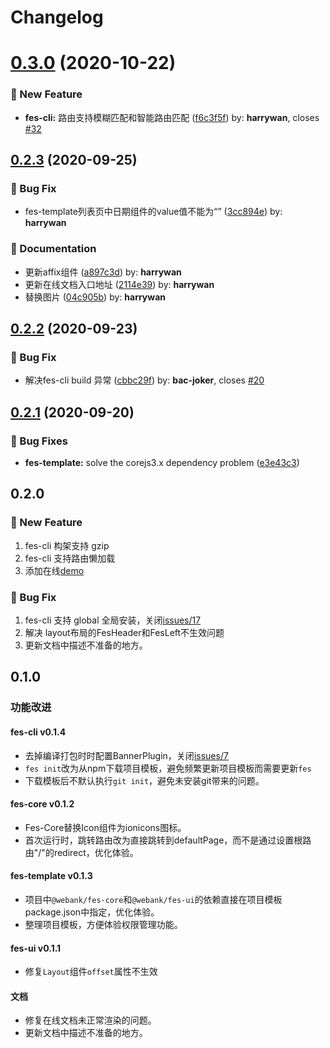 # Changelog

<!-- DO NOT CHANGE THESE COMMENTS - See .github/actions/trigger-github-release/update-changelog.js -->
<!-- insert-new-changelog-here -->
# [0.3.0](https://github.com/WeBankFinTech/fes/compare/v0.2.4...v0.3.0) (2020-10-22)


### :rocket: New Feature

* **fes-cli:** 路由支持模糊匹配和智能路由匹配 ([f6c3f5f](https://github.com/WeBankFinTech/fes/commit/f6c3f5f)) by: **harrywan**, closes [#32](https://github.com/WeBankFinTech/fes.js/issues/32)
## [0.2.3](https://github.com/WeBankFinTech/fes/compare/v0.2.2...v0.2.3) (2020-09-25)


### :bug: Bug Fix

* fes-template列表页中日期组件的value值不能为“” ([3cc894e](https://github.com/WeBankFinTech/fes/commit/3cc894e)) by: **harrywan**


### :memo: Documentation

* 更新affix组件 ([a897c3d](https://github.com/WeBankFinTech/fes/commit/a897c3d)) by: **harrywan**
* 更新在线文档入口地址 ([2114e39](https://github.com/WeBankFinTech/fes/commit/2114e39)) by: **harrywan**
* 替换图片 ([04c905b](https://github.com/WeBankFinTech/fes/commit/04c905b)) by: **harrywan**
## [0.2.2](https://github.com/WeBankFinTech/fes/compare/v0.2.1...v0.2.2) (2020-09-23)


### :bug: Bug Fix

* 解决fes-cli build 异常 ([cbbc29f](https://github.com/WeBankFinTech/fes/commit/cbbc29f)) by: **bac-joker**, closes [#20](https://github.com/WeBankFinTech/fes.js/issues/20)
## [0.2.1](https://github.com/WeBankFinTech/fes/compare/v0.2.0...v0.2.1) (2020-09-20)


### 🐛 Bug Fixes

* **fes-template:** solve the corejs3.x dependency problem ([e3e43c3](https://github.com/WeBankFinTech/fes/commit/e3e43c3))

## 0.2.0

### 🚀 New Feature

1. fes-cli 构架支持 gzip
2. fes-cli 支持路由懒加载
3. 添加在线[demo](http://webank.gitee.io/fes-pro/#/home)

### 🐛 Bug Fix

1. fes-cli 支持 global 全局安装，关闭[issues/17](https://github.com/WeBankFinTech/fes.js/issues/17) 
2. 解决 layout布局的FesHeader和FesLeft不生效问题
3. 更新文档中描述不准备的地方。

## 0.1.0

### 功能改进

#### fes-cli v0.1.4
- 去掉编译打包时时配置BannerPlugin，关闭[issues/7](https://github.com/WeBankFinTech/fes.js/issues/7) 
- `fes init`改为从npm下载项目模板，避免频繁更新项目模板而需要更新`fes`
- 下载模板后不默认执行`git init`，避免未安装git带来的问题。
   
#### fes-core v0.1.2
- Fes-Core替换Icon组件为ionicons图标。
- 首次运行时，跳转路由改为直接跳转到defaultPage，而不是通过设置根路由"/"的redirect，优化体验。

#### fes-template v0.1.3
- 项目中`@webank/fes-core`和`@webank/fes-ui`的依赖直接在项目模板package.json中指定，优化体验。
- 整理项目模板，方便体验权限管理功能。

#### fes-ui v0.1.1
- 修复`Layout`组件`offset`属性不生效

#### 文档
- 修复在线文档未正常渲染的问题。
- 更新文档中描述不准备的地方。 